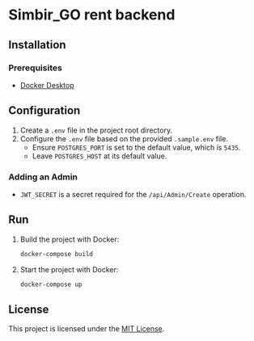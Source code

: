 # Simbir_GO rent backend

## Installation

### Prerequisites
- [Docker Desktop](https://www.docker.com/products/docker-desktop)

## Configuration
1. Create a `.env` file in the project root directory.
2. Configure the `.env` file based on the provided `.sample.env` file.
    - Ensure `POSTGRES_PORT` is set to the default value, which is `5435`.
    - Leave `POSTGRES_HOST` at its default value.

### Adding an Admin
- `JWT_SECRET` is a secret required for the `/api/Admin/Create` operation.

## Run

1. Build the project with Docker:
    ```bash
    docker-compose build
    ```

2. Start the project with Docker:
    ```bash
    docker-compose up
    ```

## License
This project is licensed under the [MIT License](LICENSE).